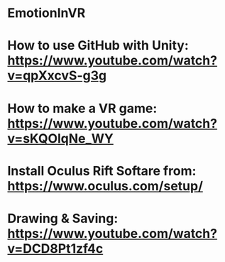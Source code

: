 # EmotionInVR

# How to use GitHub with Unity: https://www.youtube.com/watch?v=qpXxcvS-g3g

# How to make a VR game: https://www.youtube.com/watch?v=sKQOlqNe_WY

# Install Oculus Rift Softare from: https://www.oculus.com/setup/

# Drawing & Saving: https://www.youtube.com/watch?v=DCD8Pt1zf4c
